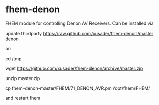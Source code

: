 fhem-denon
==========

FHEM module for controlling Denon AV Receivers. Can be installed via

update thirdparty https://raw.github.com/xusader/fhem-denon/master denon
 
or:

cd /tmp

wget https://github.com/xusader/fhem-denon/archive/master.zip

unzip master.zip

cp fhem-denon-master/FHEM/71_DENON_AVR.pm /opt/fhem/FHEM/

and restart fhem

